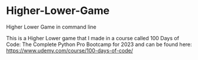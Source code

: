 # Higher-Lower-Game
Higher Lower Game in command line

This is a Higher Lower game that I made in a course called 100 Days of Code: The Complete Python Pro Bootcamp for 2023
and can be found here: https://www.udemy.com/course/100-days-of-code/
